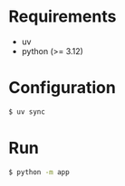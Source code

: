 # Requirements

- uv
- python (>= 3.12)

# Configuration

```bash
$ uv sync
```

# Run

```bash
$ python -m app
```

